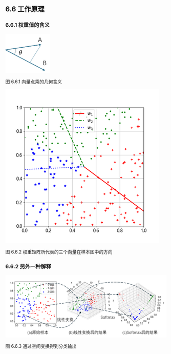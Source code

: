 
## 6.6 工作原理

### 6.6.1 权重值的含义

<img src="./img/vector_dotx.png" width=140/>

图 6.6.1 向量点乘的几何含义

<img src="./img/w3_vector.png" width=480/>

图 6.6.2 权重矩阵所代表的三个向量在样本图中的方向

### 6.6.2 另外一种解释

<img src="./img/how_it_works_1.png" />

图 6.6.3 通过空间变换得到分类输出

